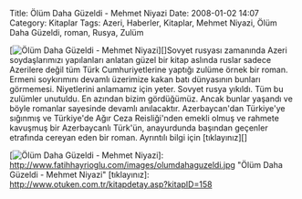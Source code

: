 Title: Ölüm Daha Güzeldi - Mehmet Niyazi 
Date: 2008-01-02 14:07
Category: Kitaplar
Tags: Azeri, Haberler, Kitaplar, Mehmet Niyazi, Ölüm Daha Güzeldi, roman, Rusya, Zulüm

[![Ölüm Daha Güzeldi - Mehmet Niyazi][]][]Sovyet rusyası zamanında Azeri
soydaşlarımızı yapılanları anlatan güzel bir kitap aslında ruslar sadece
Azerilere değil tüm Türk Cumhuriyetlerine yaptığı zulüme örnek bir
roman. Ermeni soykırımını devamlı üzerimize kakan batı dünyasının
bunları görmemesi. Niyetlerini anlamamız için yeter. Sovyet rusya
yıkıldı. Tüm bu zulümler unutuldu. En azından bizim gördüğümüz. Ancak
bunlar yaşandı ve böyle romanlar sayesinde devamlı anılacaktır.
Azerbaycan'dan Türkiye'ye sığınmış ve Türkiye'de Ağır Ceza Reisliği'nden
emekli olmuş ve rahmete kavuşmuş bir Azerbaycanlı Türk'ün, anayurdunda
başından geçenler etrafında cereyan eden bir roman. Ayrıntılı bilgi için
[tıklayınız][]

  [Ölüm Daha Güzeldi - Mehmet Niyazi]: http://www.fatihhayrioglu.com/images/olumdahaguzeldi.kucukresim.jpg
  [![Ölüm Daha Güzeldi - Mehmet Niyazi][]]: http://www.fatihhayrioglu.com/images/olumdahaguzeldi.jpg
    "Ölüm Daha Güzeldi - Mehmet Niyazi"
  [tıklayınız]: http://www.otuken.com.tr/kitapdetay.asp?kitapID=158

